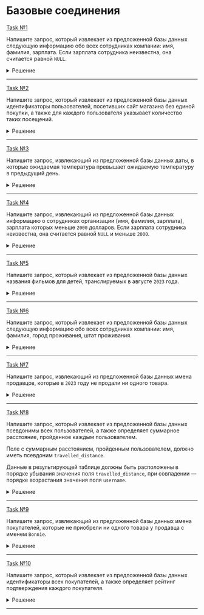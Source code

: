 # Базовые соединения

[Task №1](https://stepik.org/lesson/1072301/step/1?unit=1082125)

Напишите запрос, который извлекает из предложенной базы данных следующую информацию обо всех сотрудниках компании: имя, фамилия, зарплата. Если зарплата сотрудника неизвестна, она считается равной `NULL`.

<details>
  <summary>Решение</summary>

  ```sql
  SELECT name, surname, salary
  FROM Employees
  LEFT JOIN Salary ON Employees.id = employee_id;
  ```

</details>

---

[Task №2](https://stepik.org/lesson/1072301/step/2?unit=1082125)

Напишите запрос, который извлекает из предложенной базы данных идентификаторы пользователей, посетивших сайт магазина без единой покупки, а также для каждого пользователя указывает количество таких посещений.

<details>
  <summary>Решение</summary>

  ```sql
  SELECT customer_id, COUNT(*) AS count_no_trans
  FROM Visits
  LEFT JOIN Sales ON Visits.id = visit_id
  WHERE visit_id IS NULL
  GROUP BY customer_id;
  ```

</details>

---

[Task №3](https://stepik.org/lesson/1072301/step/3?unit=1082125)

Напишите запрос, извлекающий из предложенной базы данных даты, в которые ожидаемая температура превышает ожидаемую температуру в предыдущий день.

<details>
  <summary>Решение</summary>

  ```sql
  SELECT W1.record_date
  FROM Weather W1
  INNER JOIN Weather W2 ON W1.record_date = ADDDATE(W2.record_date, INTERVAL 1 DAY)
  WHERE W1.temperature > W2.temperature;
  ```

</details>

---

[Task №4](https://stepik.org/lesson/1072301/step/4?unit=1082125)

Напишите запрос, извлекающий из предложенной базы данных информацию о сотрудниках организации (имя, фамилия, зарплата), зарплата которых меньше `2000` долларов. Если зарплата сотрудника неизвестна, она считается равной `NULL` и меньше `2000`.

<details>
  <summary>Решение</summary>

  ```sql
  SELECT name, surname, salary
  FROM Employees
  LEFT JOIN Salary ON Employees.id = employee_id
  WHERE salary < 2000 OR salary IS NULL;
  ```

</details>

---

[Task №5](https://stepik.org/lesson/1072301/step/5?unit=1082125)

Напишите запрос, который извлекает из предложенной базы данных названия фильмов для детей, транслируемых в августе `2023` года.

<details>
  <summary>Решение</summary>

  ```sql
  SELECT title
  FROM Content
  INNER JOIN TVProgram ON Content.id = content_id
  WHERE kids_content = 'yes' 
        AND YEAR(program_date) = 2023 
        AND MONTH(program_date) = 8
        AND content_type = 'movie';
  ```

</details>

---

[Task №6](https://stepik.org/lesson/1072301/step/6?unit=1082125)

Напишите запрос, который извлекает из предложенной базы данных следующую информацию обо всех сотрудниках компании: имя, фамилия, город проживания, штат проживания.

<details>
  <summary>Решение</summary>

  ```sql
  SELECT name, surname, city, state
  FROM Persons
  LEFT JOIN Addresses ON Persons.id = person_id;
  ```

</details>

---

[Task №7](https://stepik.org/lesson/1072301/step/7?unit=1082125)

Напишите запрос, извлекающий из предложенной базы данных имена продавцов, которые в `2023` году не продали ни одного товара.

<details>
  <summary>Решение</summary>

  ```sql
  SELECT name
  FROM Sellers
  LEFT JOIN Orders ON Sellers.id = seller_id AND YEAR(sale_date) = 2023
  WHERE seller_id IS NULL
  ORDER BY name;
  ```

</details>

---

[Task №8](https://stepik.org/lesson/1072301/step/8?unit=1082125)

Напишите запрос, который извлекает из предложенной базы данных псевдонимы всех пользователей, а также определяет суммарное расстояние, пройденное каждым пользователем.

Поле с суммарным расстоянием, пройденным пользователем, должно иметь псевдоним `travelled_distance`.

Данные в результирующей таблице должны быть расположены в порядке убывания значения поля `travelled_distance`, при совпадении — порядке возрастания значения поля `username`.

<details>
  <summary>Решение</summary>

  ```sql
  SELECT username, IFNULL(SUM(distance), 0) AS travelled_distance
  FROM Users
  LEFT JOIN Rides ON Users.id = user_id
  GROUP BY username
  ORDER BY travelled_distance DESC, username;
  ```

</details>

---

[Task №9](https://stepik.org/lesson/1072301/step/9?unit=1082125)

Напишите запрос, извлекающий из предложенной базы данных имена покупателей, которые не приобрели ни одного товара у продавца с именем `Bonnie`.

<details>
  <summary>Решение</summary>

  ```sql
  SELECT name
  FROM Customers
  WHERE id NOT IN (SELECT Customers.id
                   FROM Orders
                   RIGHT JOIN Sellers ON seller_id = Sellers.id
                   RIGHT JOIN Customers ON customer_id = Customers.id
                   WHERE Sellers.name = 'Bonnie');
  ```

</details>

---

[Task №10](https://stepik.org/lesson/1072301/step/10?unit=1082125)

Напишите запрос, который извлекает из предложенной базы данных идентификаторы всех покупателей, а также определяет рейтинг подтверждения каждого покупателя.

<details>
  <summary>Решение</summary>

  ```sql
  SELECT Customers.id, IFNULL(ROUND(SUM(CASE
                                           WHEN status = 'confirmed' THEN 1
                                           ELSE 0
                                        END) / COUNT(status), 2), 0) AS confirmation_rate
  FROM Customers
  LEFT JOIN Confirmations ON Customers.id = customer_id
  GROUP BY Customers.id;
  ```

</details>

---

